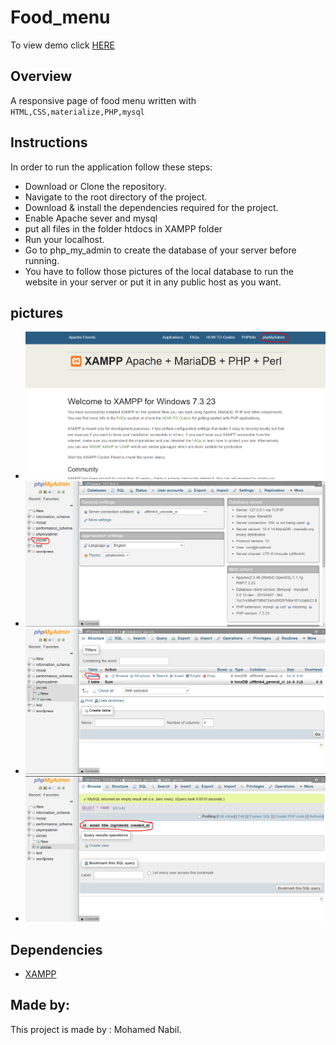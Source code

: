 # Food_menu

To view demo click [HERE](https://youtu.be/weHW_qKfIMA)

## Overview

A responsive page of food menu written with `HTML,CSS,materialize,PHP,mysql`

## Instructions

In order to run the application follow these steps:
- Download or Clone the repository.
- Navigate to the root directory of the project.
- Download & install the dependencies required for the project.
- Enable Apache sever and mysql
- put all files in the folder htdocs in XAMPP folder 
- Run your localhost.
- Go to php_my_admin to create the database of your server before running.
- You have to follow those pictures of the local database to run the website in your server or put  it in any public host as you want.

## pictures

- ![Screenshot](Readme_images/Screenshot_1.png)
- ![Screenshot](Readme_images/Screenshot_2.png)
- ![Screenshot](Readme_images/Screenshot_3.png)
- ![Screenshot](Readme_images/Screenshot_4.png)


## Dependencies

- [XAMPP](https://www.apachefriends.org/index.html)

## Made by:

This project is made by : Mohamed Nabil.
